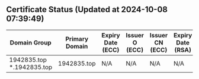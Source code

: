 ## Certificate Status (Updated at 2024-10-08 07:39:49)
| Domain Group | Primary Domain | Expiry Date (ECC) | Issuer O (ECC) | Issuer CN (ECC) | Expiry Date (RSA) | Issuer O (RSA) | Issuer CN (RSA) |
|--------------|----------------|------------------|---------------|----------------|-------------------|----------------|-----------------|
| 1942835.top *.1942835.top | 1942835.top | N/A | N/A | N/A | N/A | N/A | N/A |
